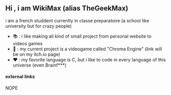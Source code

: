 ## Hi , i am WikiMax (alias TheGeekMax)

i am a french studdent currently in classe preparatoire (a school like university but for crazy people)

- 📚 : i like making all kind of small project from personal website to videos games
- 📗 : my current project is a videogame called "Chroma Engine" (link will be on my itch.io page)
- ❤️ : my favorite language is C, but i like to code in every language of this universe (even Brainf***)

#### external links

NOPE
